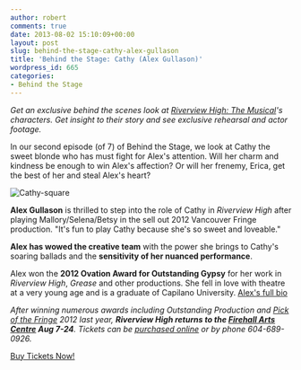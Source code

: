 ```yaml
---
author: robert
comments: true
date: 2013-08-02 15:10:09+00:00
layout: post
slug: behind-the-stage-cathy-alex-gullason
title: 'Behind the Stage: Cathy (Alex Gullason)'
wordpress_id: 665
categories:
- Behind the Stage
---
```


_Get an exclusive behind the scenes look at [Riverview High: The Musical](http://www.riverviewhighthemusical.com)'s characters. Get insight to their story and see exclusive rehearsal and actor footage._

In our second episode (of 7) of Behind the Stage, we look at Cathy the sweet blonde who has must fight for Alex's attention. Will her charm and kindness be enough to win Alex's affection? Or will her frenemy, Erica, get the best of her and steal Alex's heart?









![Cathy-square](http://riverviewhighthemusical.com/wp-content/uploads/2013/08/Cathy-square-1024x1024.jpg)






**Alex Gullason** is thrilled to step into the role of Cathy in _Riverview High_ after playing Mallory/Selena/Betsy in the sell out 2012 Vancouver Fringe production. "It's fun to play Cathy because she's so sweet and loveable."

**Alex has wowed the creative team** with the power she brings to Cathy's soaring ballads and the **sensitivity of her nuanced performance**.

Alex won the **2012 Ovation Award for Outstanding Gypsy** for her work in _Riverview High_, _Grease_ and other productions. She fell in love with theatre at a very young age and is a graduate of Capilano University. [Alex's full bio](http://riverviewhighthemusical.com/cast#alex-gullason)







_After winning numerous awards including Outstanding Production and [Pick of the Fringe](http://www.vancouverfringe.com/) 2012 last year, **Riverview High returns to the [Firehall Arts Centre](http://firehallartscentre.ca/) Aug 7-24**. Tickets can be [purchased online](https://tickets.firehallartscentre.ca/TheatreManager/1/tmEvent/tmEvent578.html) or by phone 604-689-0926._

[Buy Tickets Now!](https://tickets.firehallartscentre.ca/TheatreManager/1/tmEvent/tmEvent578.html)

